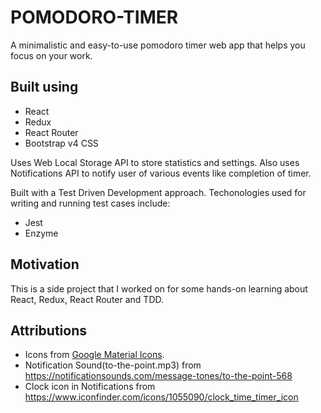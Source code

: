 # POMODORO-TIMER

A minimalistic and easy-to-use pomodoro timer web app that helps you focus on your work.

## Built using
- React
- Redux
- React Router
- Bootstrap v4 CSS

Uses Web Local Storage API to store statistics and settings. Also uses Notifications API to notify user of various events like completion of timer.

Built with a Test Driven Development approach. Techonologies used for writing and running test cases include:

- Jest
- Enzyme

## Motivation
This is a side project that I worked on for some hands-on learning about React, Redux, React Router and TDD.

## Attributions
- Icons from [Google Material Icons](https://material.io/tools/icons).
- Notification Sound(to-the-point.mp3) from https://notificationsounds.com/message-tones/to-the-point-568
- Clock icon in Notifications from https://www.iconfinder.com/icons/1055090/clock_time_timer_icon